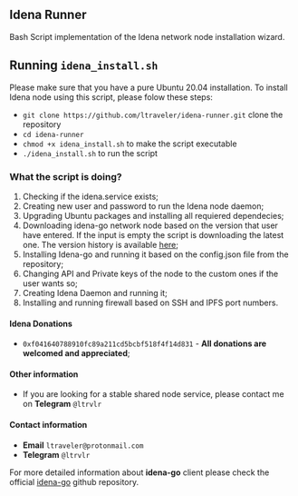 ## Idena Runner

Bash Script implementation of the Idena network node installation wizard.

## Running `idena_install.sh`

Please make sure that you have a pure Ubuntu 20.04 installation.
To install Idena node using this script, please folow these steps:
* `git clone https://github.com/ltraveler/idena-runner.git` clone the repository
* `cd idena-runner`
* `chmod +x idena_install.sh` to make the script executable
* `./idena_install.sh` to run the script

### What the script is doing?

1. Checking if the idena.service exists;
2. Creating new user and password to run the Idena node daemon;
3. Upgrading Ubuntu packages and installing all requiered dependecies;
4. Downloading idena-go network node based on the version that user have entered. If the input is empty the script is downloading the latest one. The version history is available [here](https://github.com/idena-network/idena-go/releases);
5. Installing Idena-go and running it based on the config.json file from the repository;
6. Changing API and Private keys of the node to the custom ones if the user wants so;
7. Creating Idena Daemon and running it;
8. Installing and running firewall based on SSH and IPFS port numbers.

#### Idena Donations

* `0xf041640788910fc89a211cd5bcbf518f4f14d831` - **All donations are welcomed and appreciated**;

#### Other information
* If you are looking for a stable shared node service, please contact me on **Telegram**  `@ltrvlr`

#### Contact information
* **Email** `ltraveler@protonmail.com`
* **Telegram** `@ltrvlr`

For more detailed information about **idena-go** client please check the official [idena-go](https://github.com/idena-network/idena-go) github repository.
